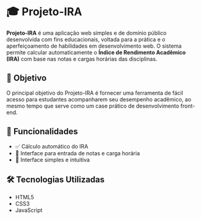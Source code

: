 # 🎓 Projeto-IRA

**Projeto-IRA** é uma aplicação web simples e de domínio público desenvolvida com fins educacionais, voltada para a prática e o aperfeiçoamento de habilidades em desenvolvimento web. O sistema permite calcular automaticamente o **Índice de Rendimento Acadêmico (IRA)** com base nas notas e cargas horárias das disciplinas.

## 📌 Objetivo

O principal objetivo do Projeto-IRA é fornecer uma ferramenta de fácil acesso para estudantes acompanharem seu desempenho acadêmico, ao mesmo tempo que serve como um case prático de desenvolvimento front-end.

## 🚀 Funcionalidades

- ✅ Cálculo automático do IRA
- 📝 Interface para entrada de notas e carga horária
- 🎨 Interface simples e intuitiva

## 🛠️ Tecnologias Utilizadas

- HTML5
- CSS3
- JavaScript
